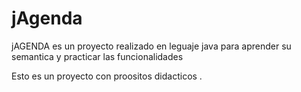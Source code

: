 # jAgenda

jAGENDA es un proyecto realizado en leguaje java para aprender su semantica y practicar las funcionalidades

Esto es un proyecto con proositos didacticos .